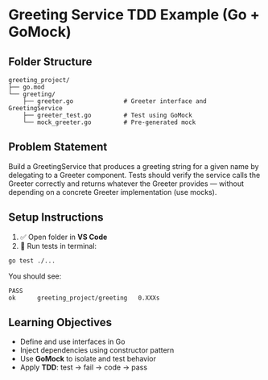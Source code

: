 #  Greeting Service TDD Example (Go + GoMock)

##  Folder Structure

```
greeting_project/
├── go.mod
└── greeting/
    ├── greeter.go              # Greeter interface and GreetingService
    ├── greeter_test.go         # Test using GoMock
    └── mock_greeter.go         # Pre-generated mock
```
## Problem Statement

Build a GreetingService that produces a greeting string for a given name by delegating to a Greeter component. 
Tests should verify the service calls the Greeter correctly and returns whatever the Greeter provides — without depending on a concrete Greeter implementation (use mocks).

##  Setup Instructions

1. ✅ Open folder in **VS Code**
2. 🧪 Run tests in terminal:
```bash
go test ./...
```

You should see:
```
PASS
ok  	greeting_project/greeting	0.XXXs
```

##  Learning Objectives

- Define and use interfaces in Go
- Inject dependencies using constructor pattern
- Use **GoMock** to isolate and test behavior
- Apply **TDD**: test → fail → code → pass
